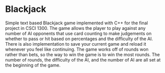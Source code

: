 # Blackjack
Simple text based Blackjack game implemented with C++ for the final project in CSCI 1300. The game allows the player to play against any number of AI opponents that use card counting to make judgements on whether to pass or hit based on percentages and the difficulty of the AI. There is also implementation to save your current game and reload it whenever you feel like continuing. The game works off of rounds won rather than bets, so the way to win the game is to win the most rounds. The number of rounds, the difficulty of the AI, and the number of AI are all set at the beginning of the game.
